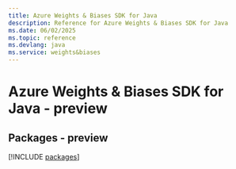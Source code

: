 ```yaml
---
title: Azure Weights & Biases SDK for Java
description: Reference for Azure Weights & Biases SDK for Java
ms.date: 06/02/2025
ms.topic: reference
ms.devlang: java
ms.service: weights&biases
---
```

# Azure Weights & Biases SDK for Java - preview
## Packages - preview
[!INCLUDE [packages](weights-&-biases-index.md)]